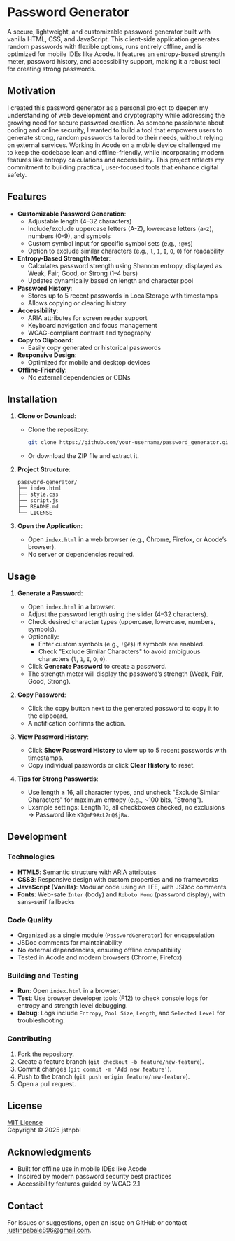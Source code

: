 # Password Generator

A secure, lightweight, and customizable password generator built with vanilla HTML, CSS, and JavaScript. This client-side application generates random passwords with flexible options, runs entirely offline, and is optimized for mobile IDEs like Acode. It features an entropy-based strength meter, password history, and accessibility support, making it a robust tool for creating strong passwords.

## Motivation

I created this password generator as a personal project to deepen my understanding of web development and cryptography while addressing the growing need for secure password creation. As someone passionate about coding and online security, I wanted to build a tool that empowers users to generate strong, random passwords tailored to their needs, without relying on external services. Working in Acode on a mobile device challenged me to keep the codebase lean and offline-friendly, while incorporating modern features like entropy calculations and accessibility. This project reflects my commitment to building practical, user-focused tools that enhance digital safety.

## Features

- **Customizable Password Generation**:
  - Adjustable length (4–32 characters)
  - Include/exclude uppercase letters (A-Z), lowercase letters (a-z), numbers (0-9), and symbols
  - Custom symbol input for specific symbol sets (e.g., `!@#$`)
  - Option to exclude similar characters (e.g., `l`, `1`, `I`, `O`, `0`) for readability
- **Entropy-Based Strength Meter**:
  - Calculates password strength using Shannon entropy, displayed as Weak, Fair, Good, or Strong (1–4 bars)
  - Updates dynamically based on length and character pool
- **Password History**:
  - Stores up to 5 recent passwords in LocalStorage with timestamps
  - Allows copying or clearing history
- **Accessibility**:
  - ARIA attributes for screen reader support
  - Keyboard navigation and focus management
  - WCAG-compliant contrast and typography
- **Copy to Clipboard**:
  - Easily copy generated or historical passwords
- **Responsive Design**:
  - Optimized for mobile and desktop devices
- **Offline-Friendly**:
  - No external dependencies or CDNs

## Installation

1. **Clone or Download**:
   - Clone the repository:  
     ```bash
     git clone https://github.com/your-username/password_generator.git
     ```
   - Or download the ZIP file and extract it.

2. **Project Structure**:
   ```
   password-generator/
   ├── index.html
   ├── style.css
   ├── script.js
   ├── README.md
   └── LICENSE
   ```

3. **Open the Application**:
   - Open `index.html` in a web browser (e.g., Chrome, Firefox, or Acode’s browser).
   - No server or dependencies required.

## Usage

1. **Generate a Password**:
   - Open `index.html` in a browser.
   - Adjust the password length using the slider (4–32 characters).
   - Check desired character types (uppercase, lowercase, numbers, symbols).
   - Optionally:
     - Enter custom symbols (e.g., `!@#$`) if symbols are enabled.
     - Check "Exclude Similar Characters" to avoid ambiguous characters (`l`, `1`, `I`, `O`, `0`).
   - Click **Generate Password** to create a password.
   - The strength meter will display the password’s strength (Weak, Fair, Good, Strong).

2. **Copy Password**:
   - Click the copy button next to the generated password to copy it to the clipboard.
   - A notification confirms the action.

3. **View Password History**:
   - Click **Show Password History** to view up to 5 recent passwords with timestamps.
   - Copy individual passwords or click **Clear History** to reset.

4. **Tips for Strong Passwords**:
   - Use length ≥ 16, all character types, and uncheck "Exclude Similar Characters" for maximum entropy (e.g., ~100 bits, "Strong").
   - Example settings: Length 16, all checkboxes checked, no exclusions → Password like `K7@mP9#xL2nQ$jRw`.

## Development

### Technologies
- **HTML5**: Semantic structure with ARIA attributes
- **CSS3**: Responsive design with custom properties and no frameworks
- **JavaScript (Vanilla)**: Modular code using an IIFE, with JSDoc comments
- **Fonts**: Web-safe `Inter` (body) and `Roboto Mono` (password display), with sans-serif fallbacks

### Code Quality
- Organized as a single module (`PasswordGenerator`) for encapsulation
- JSDoc comments for maintainability
- No external dependencies, ensuring offline compatibility
- Tested in Acode and modern browsers (Chrome, Firefox)

### Building and Testing
- **Run**: Open `index.html` in a browser.
- **Test**: Use browser developer tools (F12) to check console logs for entropy and strength level debugging.
- **Debug**: Logs include `Entropy`, `Pool Size`, `Length`, and `Selected Level` for troubleshooting.

### Contributing
1. Fork the repository.
2. Create a feature branch (`git checkout -b feature/new-feature`).
3. Commit changes (`git commit -m 'Add new feature'`).
4. Push to the branch (`git push origin feature/new-feature`).
5. Open a pull request.

## License

[MIT License](LICENSE)  
Copyright © 2025 jstnpbl

## Acknowledgments

- Built for offline use in mobile IDEs like Acode
- Inspired by modern password security best practices
- Accessibility features guided by WCAG 2.1

## Contact

For issues or suggestions, open an issue on GitHub or contact [justinpabale896@gmail.com](mailto:justinpabale896@gmail.com).
